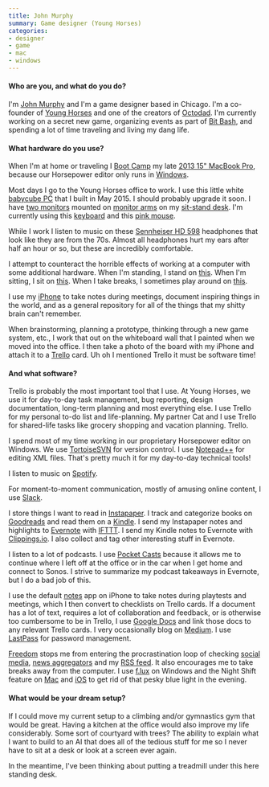 ```yaml
---
title: John Murphy
summary: Game designer (Young Horses)
categories:
- designer
- game
- mac
- windows
---
```


#### Who are you, and what do you do?

I'm [John Murphy](https://twitter.com/johmmmmmm "John's Twitter account.") and I'm a game designer based in Chicago. I'm a co-founder of [Young Horses](http://www.octodadgame.com/press/ "A gaming company in Chicago.") and one of the creators of [Octodad][octodad-dadliest-catch]. I'm currently working on a secret new game, organizing events as part of [Bit Bash](http://bitbashchicago.com/ "A gaming festival in Chicago."), and spending a lot of time traveling and living my dang life.

#### What hardware do you use?

When I'm at home or traveling I [Boot Camp][boot-camp] my late [2013 15" MacBook Pro][macbook-pro], because our Horsepower editor only runs in [Windows][windows-10].

Most days I go to the Young Horses office to work. I use this little white [babycube PC][sst-ps07w] that I built in May 2015. I should probably upgrade it soon. I have [two monitors][ultrasharp-u2412m] mounted on [monitor arms][jarvis-dual-monitor-arm] on my [sit-stand desk][jarvis-bamboo-standing-desk]. I'm currently using this [keyboard][surface-ergonomic-keyboard] and this [pink mouse][lancehead-tournament-edition].

While I work I listen to music on these [Sennheiser HD 598][hd-598] headphones that look like they are from the 70s. Almost all headphones hurt my ears after half an hour or so, but these are incredibly comfortable.

I attempt to counteract the horrible effects of working at a computer with some additional hardware. When I'm standing, I stand on [this][topo]. When I'm sitting, I sit on [this][gesture]. When I take breaks, I sometimes play around on [this][multi-grip-pull-up-bar].

I use my [iPhone][iphone-8] to take notes during meetings, document inspiring things in the world, and as a general repository for all of the things that my shitty brain can't remember.

When brainstorming, planning a prototype, thinking through a new game system, etc., I work that out on the whiteboard wall that I painted when we moved into the office. I then take a photo of the board with my iPhone and attach it to a [Trello][] card. Uh oh I mentioned Trello it must be software time!

#### And what software?

Trello is probably the most important tool that I use. At Young Horses, we use it for day-to-day task management, bug reporting, design documentation, long-term planning and most everything else. I use Trello for my personal to-do list and life-planning. My partner Cat and I use Trello for shared-life tasks like grocery shopping and vacation planning. Trello.

I spend most of my time working in our proprietary Horsepower editor on Windows. We use [TortoiseSVN][] for version control. I use [Notepad++][notepad-plusplus] for editing XML files. That's pretty much it for my day-to-day technical tools!

I listen to music on [Spotify][].

For moment-to-moment communication, mostly of amusing online content, I use [Slack][].

I store things I want to read in [Instapaper][]. I track and categorize books on [Goodreads][] and read them on a [Kindle][]. I send my Instapaper notes and highlights to [Evernote][] with [IFTTT][]. I send my Kindle notes to Evernote with [Clippings.io][]. I also collect and tag other interesting stuff in Evernote.

I listen to a lot of podcasts. I use [Pocket Casts][pocket-casts-ios] because it allows me to continue where I left off at the office or in the car when I get home and connect to Sonos. I strive to summarize my podcast takeaways in Evernote, but I do a bad job of this.

I use the default [notes][] app on iPhone to take notes during playtests and meetings, which I then convert to checklists on Trello cards. If a document has a lot of text, requires a lot of collaboration and feedback, or is otherwise too cumbersome to be in Trello, I use [Google Docs][google-docs] and link those docs to any relevant Trello cards. I very occasionally blog on [Medium][]. I use [LastPass][] for password management.

[Freedom][] stops me from entering the procrastination loop of checking [social media][tweetbot], [news aggregators][digg] and my [RSS feed][feedly]. It also encourages me to take breaks away from the computer. I use [f.lux][] on Windows and the Night Shift feature on [Mac][macos] and [iOS][] to get rid of that pesky blue light in the evening.

#### What would be your dream setup?

If I could move my current setup to a climbing and/or gymnastics gym that would be great. Having a kitchen at the office would also improve my life considerably. Some sort of courtyard with trees? The ability to explain what I want to build to an AI that does all of the tedious stuff for me so I never have to sit at a desk or look at a screen ever again.

In the meantime, I've been thinking about putting a treadmill under this here standing desk.

[gesture]: https://www.amazon.com/dp/B0141G9IHY/ "A desk chair."
[hd-598]: https://en-us.sennheiser.com/audio-headphones-high-end-surround-sound-hd-598 "Over-the-ear headphones."
[iphone-8]: https://en.wikipedia.org/wiki/IPhone_8 "A 4.7 inch smartphone."
[jarvis-bamboo-standing-desk]: https://www.fully.com/standing-desks/jarvis/jarvis-adjustable-height-desk-bamboo.html "A standing desk."
[jarvis-dual-monitor-arm]: https://www.fully.com/accessories/monitor-arms/jarvis-dual-monitor-arm.html "A monitor arm."
[kindle]: https://www.amazon.com/Kindle-Ereader-ebook-reader/dp/B007HCCNJU "A digital book reader."
[lancehead-tournament-edition]: https://www.razer.com/gaming-mice/razer-lancehead-tournament-edition "A gaming mouse."
[macbook-pro]: https://www.apple.com/macbook-pro/ "A laptop."
[multi-grip-pull-up-bar]: https://www.amazon.com/dp/B002YQUP7Q/ "A pull-up bar."
[sst-ps07w]: https://www.amazon.com/dp/B007UIX1MY/ "A mini computer tower."
[surface-ergonomic-keyboard]: https://www.microsoft.com/accessories/en-us/products/surface/surface-ergonomic-keyboard "A keyboard."
[topo]: https://www.amazon.com/dp/B00V3TO9EK/ "A standing mat."
[ultrasharp-u2412m]: http://accessories.us.dell.com/sna/productdetail.aspx?c=us&l=en&s=bsd&cs=04&sku=320-2676 "A 24 inch LCD monitor."
[boot-camp]: https://en.wikipedia.org/wiki/Boot_Camp_(software) "Software to allow Macs to run Windows natively."
[clippings.io]: https://www.clippings.io/ "A service for exporting your Kindle highlights."
[digg]: http://digg.com/ "A user-curated news site."
[evernote]: https://evernote.com/ "Online software for capturing notes."
[f.lux]: https://justgetflux.com/ "A tool to make the colour of your screen adapt to the current time of day."
[feedly]: https://feedly.com/ "A feed reader."
[freedom]: https://freedom.to/ "Productivity software that locks you away from the Internet."
[goodreads]: https://www.goodreads.com/ "A service for tracking the book you've read."
[google-docs]: https://en.wikipedia.org/wiki/Google_Docs "A web-based office suite."
[ifttt]: https://ifttt.com/ "A web service for applying rules to items, not unlike how you might filter your email."
[instapaper]: https://www.instapaper.com/ "A web tool for saving pages to read later."
[ios]: https://www.apple.com/ios/ios-10/ "A mobile operating system."
[lastpass]: https://lastpass.com/ "A password manager."
[macos]: https://en.wikipedia.org/wiki/MacOS "An operating system for Mac hardware."
[medium]: https://medium.com/ "A writing/blogging service."
[notepad-plusplus]: https://notepad-plus-plus.org/ "A free text/code editor for Windows."
[notes]: https://en.wikipedia.org/wiki/Notes_(Apple) "A note-taking application included with Mac OS X."
[octodad-dadliest-catch]: http://octodadgame.com/press/sheet.php?p=octodad_dadliest_catch "A game about an octopus dad."
[pocket-casts-ios]: https://itunes.apple.com/app/pocket-casts/id414834813 "A podcast app."
[slack]: https://slack.com/ "A collaboration service."
[spotify]: https://www.spotify.com/us/ "A music streaming service."
[tortoisesvn]: https://tortoisesvn.net/ "A Subversion client for Windows."
[trello]: https://trello.com/ "A project management service."
[tweetbot]: https://tapbots.com/tweetbot/mac/ "A Twitter client for the Mac."
[windows-10]: https://en.wikipedia.org/wiki/Windows_10 "An operating system."
